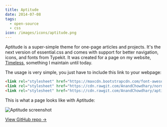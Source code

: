 ```yaml
---
title: Aptitude
date: 2014-07-08
tags:
  - open-source
  - css
icon: /images/icons/aptitude.png
---
```


Aptitude is a super-simple theme for one-page articles and projects. It's the next version of essential.css and comes with support for better navigation, icons, and fonts from Typekit. It was created for a page on my website, [Timeless](/timeless/), something I maintain until today.

<!--more-->

The usage is very simple, you just have to include this link to your webpage:

```html
<link rel="stylesheet" href="https://maxcdn.bootstrapcdn.com/font-awesome/4.1.0/css/font-awesome.min.css">
<link rel="stylesheet" href="https://cdn.rawgit.com/AnandChowdhary/normalize.css/master/normalize.min.css">
<link rel="stylesheet" href="https://cdn.rawgit.com/AnandChowdhary/aptitude/master/aptitude.min.css">
```

This is what a page looks like with Aptitude:

<div class="image"><img alt="Aptitude screenshot" src="/images/open-source/aptitude.jpg"></div>

[View GitHub repo &rarr;](https://github.com/AnandChowdhary/Aptitude)
